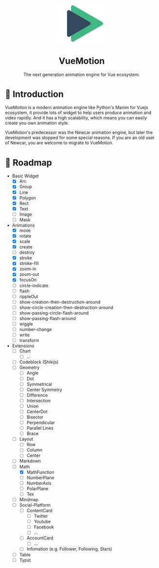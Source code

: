 <div align="center">
  <img src="./assets/logo.svg" style="width: 30%">
  <h1>VueMotion</h1>
  <span>The next generation animation engine for Vue ecosystem.</span>
</div>

# 📒 Introduction

VueMotion is a modern animation engine like Python's Manim for Vuejs ecosystem, it provide lots of widget to help users produce animation and video rapidly. And it has a high scalability, which means you can easily create you own animation style.

VueMotion's predecessor was the Newcar animation engine, but later the development was stopped for some special reasons. If you are an old user of Newcar, you are welcome to migrate to VueMotion.

# 🗾 Roadmap

- Basic Widget
  - [x] Arc
  - [x] Group
  - [x] Line
  - [x] Polygon
  - [x] Rect
  - [x] Text
  - [ ] Image
  - [ ] Mask
- Animations
  - [x] move
  - [x] rotate
  - [x] scale
  - [x] create
  - [ ] destroy
  - [x] stroke
  - [x] stroke-fill
  - [x] zoom-in
  - [x] zoom-out
  - [x] focusOn
  - [ ] circle-indicate
  - [ ] flash
  - [ ] rippleOut
  - [ ] show-creation-then-destruction-around
  - [ ] show-circle-creation-then-destruction-around
  - [ ] show-passing-circle-flash-around
  - [ ] show-passing-flash-around
  - [ ] wiggle
  - [ ] number-change
  - [ ] write
  - [ ] transform
- Extensions
  - [ ] Chart
    - [ ] ...
  - [ ] Codeblock (Shikijs)
  - [ ] Geometry
    - [ ] Angle
    - [ ] Dot
    - [ ] Symmetrical
    - [ ] Center Symmetry
    - [ ] Difference
    - [ ] Intersection
    - [ ] Union
    - [ ] CenterDot
    - [ ] Bisector
    - [ ] Perpendicular
    - [ ] Parallel Lines
    - [ ] Brace
  - [ ] Layout
    - [ ] Row
    - [ ] Column
    - [ ] Center
  - [ ] Markdown
  - [ ] Math
    - [x] MathFunction
    - [ ] NumberPlane
    - [ ] NumberAxis
    - [ ] PolarPlane
    - [ ] Tex
  - [ ] Mindmap
  - [ ] Social-Platform
    - [ ] ContentCard
      - [ ] Twitter
      - [ ] Youtube
      - [ ] Facebook
      - [ ] ...
    - [ ] AccountCard
      - [ ] ...
    - [ ] Infomation (e.g. Follower, Following, Stars)
  - [ ] Table
  - [ ] Typst
